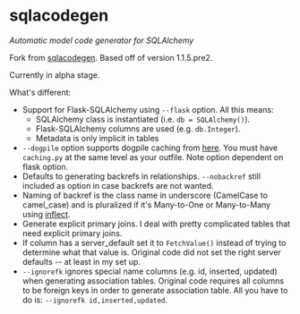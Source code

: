 sqlacodegen
=================

*Automatic model code generator for SQLAlchemy*

Fork from <a href="https://pypi.python.org/pypi/sqlacodegen">sqlacodegen</a>. Based off of version 1.1.5.pre2.

Currently in alpha stage.

What's different:
* Support for Flask-SQLAlchemy using `--flask` option. All this means:
  * SQLAlchemy class is instantiated (i.e. `db = SQLAlchemy()`).
  * Flask-SQLAlchemy columns are used (e.g. `db.Integer`).
  * Metadata is only implicit in tables
* `--dogpile` option supports dogpile caching from <a href="http://www.debrice.com/flask-sqlalchemy-caching/">here</a>. You must have `caching.py` at the same level as your outfile. Note option dependent on flask option.
* Defaults to generating backrefs in relationships. `--nobackref` still included as option in case backrefs are not wanted. 
* Naming of backref is the class name in underscore (CamelCase to camel_case) and is pluralized if it's Many-to-One or Many-to-Many using <a href="https://pypi.python.org/pypi/inflect">inflect</a>.
* Generate explicit primary joins. I deal with pretty complicated tables that need explicit primary joins.
* If column has a server_default set it to `FetchValue()` instead of trying to determine what that value is. Original code did not set the right server defaults -- at least in my set up.
* `--ignorefk` ignores special name columns (e.g. id, inserted, updated) when generating association tables. Original code requires all columns to be foreign keys in order to generate association table. All you have to do is: `--ignorefk id,inserted,updated`.
